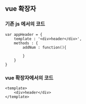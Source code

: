 ## vue 확장자

### 기존 js 에서의 코드
```
var appHeader = {
	template : '<div>header</div>',
	methods : {
		addNum : function(){
		
		}
	}
}
```

### vue 확장자에서의 코드
```
<template>
	<div>header</div>
</template>

```